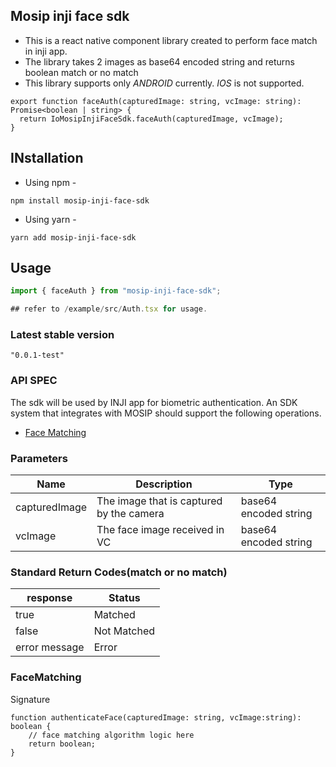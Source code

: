 ## Mosip inji face sdk
- This is a react native component library created to perform face match in inji app.  
- The library takes 2 images as base64 encoded string and returns boolean match or no match 
- This library supports only *ANDROID* currently. *IOS* is not supported.
```
export function faceAuth(capturedImage: string, vcImage: string): Promise<boolean | string> {
  return IoMosipInjiFaceSdk.faceAuth(capturedImage, vcImage);
}
```

## INstallation
- Using npm -
```
npm install mosip-inji-face-sdk
```
- Using yarn -
```
yarn add mosip-inji-face-sdk
```

## Usage

```js
import { faceAuth } from "mosip-inji-face-sdk";

## refer to /example/src/Auth.tsx for usage.
```


### Latest stable version
```
"0.0.1-test"
```

### API SPEC
The sdk will be used by INJI app for biometric authentication. An SDK system that integrates with MOSIP should support the following operations. 
* [Face Matching](#FaceMatching)

### Parameters
Name | Description | Type
-----|-------------|--------------
capturedImage | The image that is captured by the camera | base64 encoded string
vcImage | The face image received in VC | base64 encoded string

### Standard Return Codes(match or no match)
response | Status
-----|---------
true | Matched
false | Not Matched
error message | Error

### FaceMatching
Signature 
```
function authenticateFace(capturedImage: string, vcImage:string): boolean {
    // face matching algorithm logic here
    return boolean;
}
```

